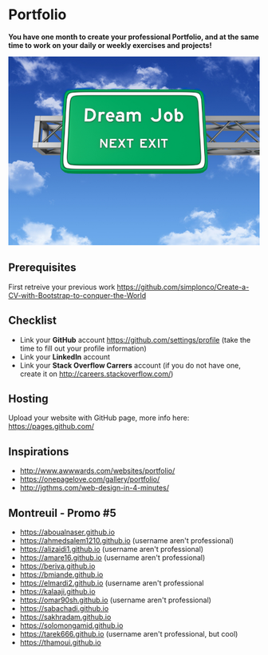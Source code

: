 # Portfolio

**You have one month to create your professional Portfolio, and at the same time to work on your daily or weekly exercises and projects!**

![Dream Job](Dream_job_next_exit.jpg)

## Prerequisites

First retreive your previous work
https://github.com/simplonco/Create-a-CV-with-Bootstrap-to-conquer-the-World

## Checklist

* Link your **GitHub** account https://github.com/settings/profile (take the time to fill out your profile information)
* Link your **LinkedIn** account
* Link your **Stack Overflow Carrers** account (if you do not have one, create it on http://careers.stackoverflow.com/)

## Hosting

Upload your website with GitHub page, more info here:
https://pages.github.com/

## Inspirations

* http://www.awwwards.com/websites/portfolio/
* https://onepagelove.com/gallery/portfolio/
* http://jgthms.com/web-design-in-4-minutes/

## Montreuil - Promo #5

* https://aboualnaser.github.io
* https://ahmedsalem1210.github.io (username aren't professional)
* https://alizaidi1.github.io (username aren't professional)
* https://amare16.github.io (username aren't professional)
* https://beriva.github.io
* https://bmiande.github.io
* https://elmardi2.github.io (username aren't professional
* https://kalaaji.github.io
* https://omar90sh.github.io (username aren't professional)
* https://sabachadi.github.io
* https://sakhradam.github.io
* https://solomongamid.github.io
* https://tarek666.github.io (username aren't professional, but cool)
* https://thamoui.github.io

